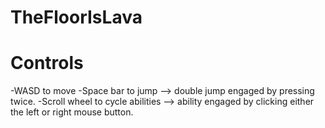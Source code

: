 # TheFloorIsLava

# Controls
-WASD to move
-Space bar to jump --> double jump engaged by pressing twice.
-Scroll wheel to cycle abilities --> ability engaged by clicking either the left or right mouse button.
